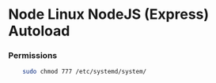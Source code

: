 # Node Linux NodeJS (Express) Autoload

### Permissions
```bash
    sudo chmod 777 /etc/systemd/system/
```